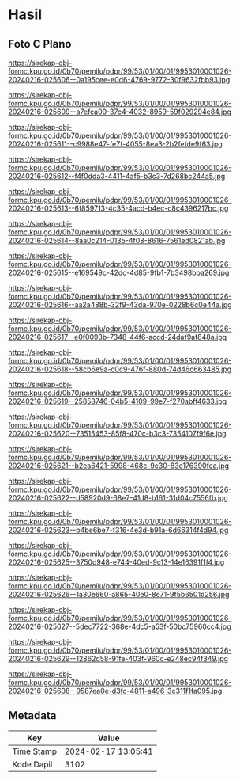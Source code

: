 # Hasil

## Foto C Plano

https://sirekap-obj-formc.kpu.go.id/0b70/pemilu/pdpr/99/53/01/00/01/9953010001026-20240216-025606--0a195cee-e0d6-4769-9772-30f9632fbb93.jpg

https://sirekap-obj-formc.kpu.go.id/0b70/pemilu/pdpr/99/53/01/00/01/9953010001026-20240216-025609--a7efca00-37c4-4032-8959-59f029294e84.jpg

https://sirekap-obj-formc.kpu.go.id/0b70/pemilu/pdpr/99/53/01/00/01/9953010001026-20240216-025611--c9988e47-fe7f-4055-8ea3-2b2fefde9f63.jpg

https://sirekap-obj-formc.kpu.go.id/0b70/pemilu/pdpr/99/53/01/00/01/9953010001026-20240216-025612--f4f0dda3-4411-4af5-b3c3-7d268bc244a5.jpg

https://sirekap-obj-formc.kpu.go.id/0b70/pemilu/pdpr/99/53/01/00/01/9953010001026-20240216-025613--6f859713-4c35-4acd-b4ec-c8c4396217bc.jpg

https://sirekap-obj-formc.kpu.go.id/0b70/pemilu/pdpr/99/53/01/00/01/9953010001026-20240216-025614--8aa0c214-0135-4f08-8616-7561ed0821ab.jpg

https://sirekap-obj-formc.kpu.go.id/0b70/pemilu/pdpr/99/53/01/00/01/9953010001026-20240216-025615--e169549c-42dc-4d85-9fb1-7b3498bba269.jpg

https://sirekap-obj-formc.kpu.go.id/0b70/pemilu/pdpr/99/53/01/00/01/9953010001026-20240216-025616--aa2a488b-32f9-43da-970e-0228b6c0e44a.jpg

https://sirekap-obj-formc.kpu.go.id/0b70/pemilu/pdpr/99/53/01/00/01/9953010001026-20240216-025617--e0f0093b-7348-44f6-accd-24daf9af848a.jpg

https://sirekap-obj-formc.kpu.go.id/0b70/pemilu/pdpr/99/53/01/00/01/9953010001026-20240216-025618--58cb6e9a-c0c9-476f-880d-74d46c663485.jpg

https://sirekap-obj-formc.kpu.go.id/0b70/pemilu/pdpr/99/53/01/00/01/9953010001026-20240216-025619--25858746-04b5-4109-99e7-f270abff4633.jpg

https://sirekap-obj-formc.kpu.go.id/0b70/pemilu/pdpr/99/53/01/00/01/9953010001026-20240216-025620--73515453-85f8-470c-b3c3-7354107f9f6e.jpg

https://sirekap-obj-formc.kpu.go.id/0b70/pemilu/pdpr/99/53/01/00/01/9953010001026-20240216-025621--b2ea6421-5998-468c-9e30-83e176390fea.jpg

https://sirekap-obj-formc.kpu.go.id/0b70/pemilu/pdpr/99/53/01/00/01/9953010001026-20240216-025622--d58920d9-68e7-41d8-b161-31d04c7556fb.jpg

https://sirekap-obj-formc.kpu.go.id/0b70/pemilu/pdpr/99/53/01/00/01/9953010001026-20240216-025623--b4be6be7-f316-4e3d-b91a-6d66314f4d94.jpg

https://sirekap-obj-formc.kpu.go.id/0b70/pemilu/pdpr/99/53/01/00/01/9953010001026-20240216-025625--3750d948-e744-40ed-9c13-14e16391f1f4.jpg

https://sirekap-obj-formc.kpu.go.id/0b70/pemilu/pdpr/99/53/01/00/01/9953010001026-20240216-025626--1a30e660-a865-40e0-8e71-9f5b6501d256.jpg

https://sirekap-obj-formc.kpu.go.id/0b70/pemilu/pdpr/99/53/01/00/01/9953010001026-20240216-025627--5dec7722-368e-4dc5-a53f-50bc75960cc4.jpg

https://sirekap-obj-formc.kpu.go.id/0b70/pemilu/pdpr/99/53/01/00/01/9953010001026-20240216-025629--12862d58-91fe-403f-960c-e248ec94f349.jpg

https://sirekap-obj-formc.kpu.go.id/0b70/pemilu/pdpr/99/53/01/00/01/9953010001026-20240216-025608--9587ea0e-d3fc-4811-a496-3c311f1fa095.jpg


## Metadata

| Key        | Value               |
| ---------- | ------------------- |
| Time Stamp | 2024-02-17 13:05:41 |
| Kode Dapil | 3102                |



